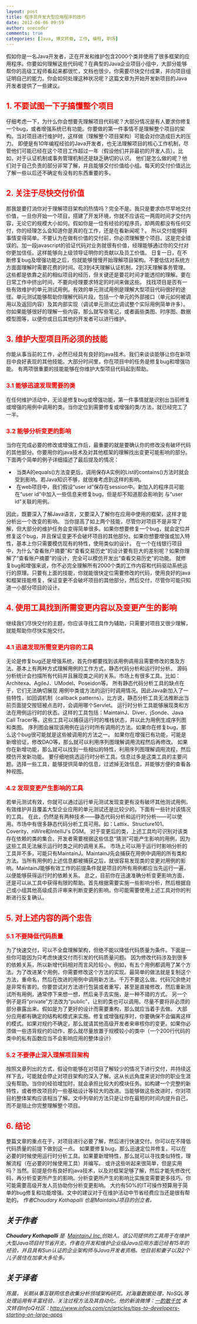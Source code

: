```yaml
---
layout: post
title: 程序员开发大型应用程序的技巧
date: 2012-06-06 09:59
author: onecoder
comments: true
categories: [Java, 博文转载, 工作, 编程, 职场]
---
```

假如你是一名Java开发者，正在开发和维护包含2000个类并使用了很多框架的应用程序。你要如何理解这些代码呢？在典型的Java企业项目小组中，大部分能够帮你的高级工程师看起来都很忙，文档也很少。你需要尽快交付成果，并向项目组证明自己的能力。你会如何处理这种状况呢？这篇文章为开始开发新项目的Java开发者提供了一些建议。
<h2>
	<span style="color: #ff0000;">1. 不要试图一下子搞懂整个项目</span></h2>
仔细考虑一下，为什么你会想要先理解项目代码呢？大部分情况是有人要求你修复一个bug，或者增强系统已有功能。你要做的第一件事情不是理解整个项目的架构。当对项目进行维护时，这样做（理解整个项目架构）可能会对你造成巨大的压力。 即便是有10年编程经验的Java开发者，也无法理解项目的核心工作机制，尽管他们可能已经在这个项目工作超过一年（假设他们并非最初的开发人员）。比如，对于认证机制或事务管理机制还是缺乏确切的认识。 他们是怎么做的呢？他们对于自己负责的部分非常了解，并且能够交付价值给小组。每天的交付价值远比了解一些以后还不确定有没有的东西重要的多。
<h2>
	<span style="color: #ff0000;">2. 关注于尽快交付价值</span></h2>
那我是要打消你对于理解项目架构的热情吗？完全不是。我只是要求你尽早地交付价值，一旦你开始一个项目，搭建了开发环境，你就不应该花一两周时间才交付内容，无论它的规模大小如何。假如你是一位有经验的程序员，却两周都没有任何交付，你的经理怎么会知道你是真的在工作，还是在看新闻呢？。 所以交付能够将事情变得简单。不要认为在做有价值的交付前，你必须理解整个项目。这是完全错误的。加一段javascript的验证代码对业务就很有价值，经理能够通过你的交付对你更加信任。这样能够向上级领导证明你的贡献以及员工价值。 日复一日，在不断修复bug及增强功能之后，你就能够慢慢开始理解项目架构。不要低估对系统方方面面理解时需要花费的时间。花3到4天理解认证机制，2到3天理解事务管理。这些都是依靠之前的相似项目的经历，但关键还是要花时间才能透彻的理解。要在日常工作中挤出时间，不要向经理要求特定的时间来做这些。 找找项目是否有一些有效维护的单元测试用例。有效的单元测试用例是理解大型项目代码很好的途径。单元测试能够帮助你理解代码片段，包括一个单元的外部接口（单元如何被调用以及返回内容）及其内部实现（调试单元测试比调试整个实际用例简单许多）。 你如果能够很好的理解一些内容，那么就写些笔记，或者画些类图、时序图、数据模型图等，以便你或日后其他的开发者可以进行维护。
<h2>
	<span style="color: #ff0000;">3. 维护大型项目所必须的技能</span></h2>
你能从事当前的工作，必然已经具有良好的java技术。我们来谈谈能够让你在新项目中良好表现的其他技能。大部分时间里，你在项目中的任务是修复bug和增强功能。 有两项很重要的技能能够在你维护大型项目代码起到帮助。
<h3>
	<span style="color: #ff0000;">3.1 能够迅速发现需要的类</span></h3>
在任何维护活动中，无论是修复bug或增强功能，第一件事情就是识别出当前修复或增强的用例中调用的类。当你定位到需要修复或增强的类/方法，就已经完工了一半。
<h3>
	<span style="color: #ff0000;">3.2 能够分析变更的影响</span></h3>
当你在完成必要的修改或增强工作后，最重要的就是要确认你的修改没有破坏代码的其他部分。你要用你的java技术及对其他框架的理解找出变更可能影响的部分。下面两个简单的例子详细描述了最后提及的情况：
<ul>
	<li>
		&nbsp;当类A的equals()方法变更后，调用保存A实例的List的contains()方法时就会受到影响。若Java知识不够，就很难考虑到这样的影响。</li>
	<li>
		&nbsp;在web项目中，我们假设&ldquo;user id&rdquo;保存在session中。新加入的程序员可能在&ldquo;user id&rdquo;中加入一些信息来修复bug，但是却不知道那会影响到 与&ldquo;user id&rdquo;关联的用例。</li>
</ul>
因此，既要深入了解Java语言，又要深入了解你在应用中使用的框架，这样才能分析出一个改变的影响。 当你提高了如上两个技能，尽管你对项目不是非常了解，但大部分的维护任务会变得简单很多。如果你想要修复一个bug，就会定位并修复这个bug，并且保证变更不会破坏项目的其他部分。如果你想要增强或加入特性，基本上你只需要模仿现有的特性，使用类似的设计。 在一个在线银行项目中，为什么&ldquo;查看账户摘要&rdquo;和&ldquo;查看交易历史&rdquo;的设计要有巨大的差别呢？如果你理解了&ldquo;查看账户摘要&rdquo;的设计，完全可以模仿开发出&ldquo;查看交易历史&rdquo;的功能。 就修复bug和增强来说，你不必完全理解所有2000个类的工作内容和代码驱动系统运行的原理。只要有上面的技能，你就能很快定位需要修改的代码，使用良好的java和框架技能修复，保证变更不会破坏项目的其他部分，然后交付，尽管你可能只知道一小部分项目的设计。
<h2>
	<span style="color: #ff0000;">4. 使用工具找到所需变更内容以及变更产生的影响</span></h2>
继续我们尽快交付的主题，你应该寻找工具作为辅助，只需要对项目又很少理解，就能帮助你尽快实施交付。
<h3>
	<span style="color: #ff0000;">4.1 迅速发现所需变更内容的工具</span></h3>
无论是修复bug还是增强系统，首先你都要找到该用例调用且需要修改的类及方法。基本上有两种方式理解用例的工作方式，静态代码分析和运行时分析。 源码分析统计会扫描所有代码并且展现类之间的关系。市场上有很多工具。比如：Architexa、AgileJ、UModel、Poseidon等。 所有静态代码分析工具的缺点在于，它们无法确切展现 用例中类或方法的运行时调用情况。因此Java新加入了一些特性，如回调机制（callback patterns）。比方说，静态分析工具无法推断出当前页面提交按钮被点击时，会调用哪个Servlet。 运行时分析工具能够展现类和方法在用例运行时的状态。这样的工具包括：MaintainJ、Diver、jSonde、Java Call Tracer等。这些工具可以捕获运行时的堆栈状态，并以此为用例生成序列图和类图。 序列图会展现该用例在运行时所有调用的方法。如果你在修复bug，那么这个bug很可能就是这些被调用的方法之一。 如果你在增强已有功能，可能是新增验证，修改DAO等，那么就可以利用序列图理解调用流程然后再修改。 如果你在新增功能，那么就可以找到一些相似的特性，利用序列图理解调用流程，然后模仿开发新功能。 要仔细地挑选运行时分析工具。信息过多是这类工具的主要问题。选择一些工具，能够提供简单的信息，过滤掉无效信息，并能够方便的查看各种视图。
<h3>
	<span style="color: #ff0000;">4.2 发现变更产生影响的工具</span></h3>
若单元测试有效，你就可以通过运行单元测试发现变更有没有破坏其他测试用例。有效维护并且覆盖大型企业应用的单元测试还是比较少的。下面有一些针对该情况的工具。 在此，仍然是有两种技术&mdash;&mdash;静态代码分析和运行时分析&mdash;&mdash;可以使用。市场中有很多静态代码分析工具可用。如：Lattix、Structure101、Coverity、nWire和IntelliJ&#39;s DSM。 对于变更后的类，上述工具均可识别对该类存在依赖的类的集合。开发者需要根据这些信息&ldquo;猜测&rdquo;可能产生影响的用例，因为这些工具无法展示运行时类之间的调用关系。 市场上可以用于运行时影响分析的工具并不多，可能只有MaintainJ。MaintainJ先会捕获在用例中调用的所有类和方法。当所有用例的上述信息都被捕获之后，就很容易发现类的变更对用例的影响。MaintainJ能够有效工作的前提条件就是项目的所有用例都应当先运行一遍，以便能够获得运行时的依赖关系。 总之，目前你在迅速准确分析变更影响方面，还是可以从工具中获得有限的帮助。首先根据需要实施一些影响分析，然后根据自己或小组其他高级成员评审来判断变更的影响。你可能需要使用上述工具对你的判断进行反复确认。
<h2>
	<span style="color: #ff0000;">5. 对上述内容的两个忠告</span></h2>
<h3>
	<span style="color: #ff0000;">5.1 不要降低代码质量</span></h3>
为了快速交付，可以不全盘理解架构，但绝不能以降低代码质量为条件。下面是一些你可能因为只考虑快速交付而引发的代码质量问题。 因为修改代码涉及到很多的依赖关系，所以新增代码相对而言风险较小。例如，有五个用例都调用了某个方法。为了改进某个用例，你需要修改这个方法的实现。最简单的做法就是复制这个方法，重命名，然后在改进的用例中调用新方法。千万不要这么做。代码冗余绝对是非常有害的。你要尝试对方法进行包装或者重写，甚至是直接修改，然后重新测试所有用例，通常停下来想一想，然后亲手去实施，是一种不错的方式。 另一个例子是将&ldquo;private&rdquo;方法改为&ldquo;public&rdquo;，让别的类也可以调用。尽量不要将非必须的部分暴露出来。假如是为了更好的设计而需要重构，那么就应当着手去做。 大部分应用都有确定的结构和模式来实施。修复或增强程序时，你要确保不会偏离这样的模式。如果对规约不确定，那么就请其他高级开发者来审核你的变更。如果你必须做一些违背规约的动作，那么就尽量放置于规模较小的类中（一个200行代码的类中的私有函数应当不会影响应用的整体设计）
<h3>
	<span style="color: #ff0000;">5.2 不要停止深入理解项目架构</span></h3>
按照文章列出的方式，假设你能够在对项目了解较少的情况下进行交付，并持续这样下去，可能就会停止对项目架构的深入了解。这从长远角度来说对你的职业生涯没有帮助。当你的经验增加时，就会承担比较大的模块任务。如构建一个完整的新特性，或者修改项目的一些基础设计等较大的改进。当能够做这些改进时，你对项目的整体架构应该相当了解。文中列举的方法只是让你在最短的时间内提升自己，而不是阻止你完整理解整个项目。
<h2>
	<span style="color: #ff0000;">6. 结论</span></h2>
整篇文章的重点在于，对项目进行必要了解，然后进行快速交付。你可以在不降低代码质量的前提下做到这一点。 如果要修复bug，那么迅速定位并修复。可以在必要的时候使用运行时分析工具。如果要新增特性，那么就可以寻找类似特性，理解流程（在必要的时候使用工具）并编写。 或许这些听起来很简单，但是实用吗？当然。前提是你有良好的java技术，以及对框架足够了解，然后才能先修改代码，再分析变更所产生的影响。分析变更所产生的影响比实施变需要更多技巧。你可能需要高级开发人员协助你分析变更影响。 大约有50%的IT可操作预算用于简单的bug修复和功能增强。文中的建议对于在维护活动中节省经费应当还是很有帮助的。 <em>作者Choudary Kothapalli 也是MaintainJ项目的创立者。</em>
<h2>
	<cite>关于作者</cite></h2>
<cite><strong>Choudary Kothapalli</strong>&nbsp;是&nbsp;&nbsp;<a href="http://www.maintainj.com/">MaintainJ Inc.</a>创始人。该公司提供的工具用于在维护大型Java项目时节省开支。作者在开发和维护企业级Java应用方面已经有15年的经验，并且具有Sun认证的企业架构师与Java开发者资格。他目前和妻子以及2个儿子居住在加拿大多伦多。</cite>
<h2>
	<cite>关于译者</cite></h2>
<cite>陈晨， 长期从事互联网信息收集分析领域架构研究。对海量数据处理，NoSQL等处理运用有丰富经验，关注过程方法及其自动化。他的新浪微博：<a href="http://weibo.com/matuobasyouca" target="_blank">一酌散千忧</a></cite> <cite>本文转自InfoQ社区：<a href="http://www.infoq.com/cn/articles/tips-to-developers-starting-on-large-apps">http://www.infoq.com/cn/articles/tips-to-developers-starting-on-large-apps</a></cite>
